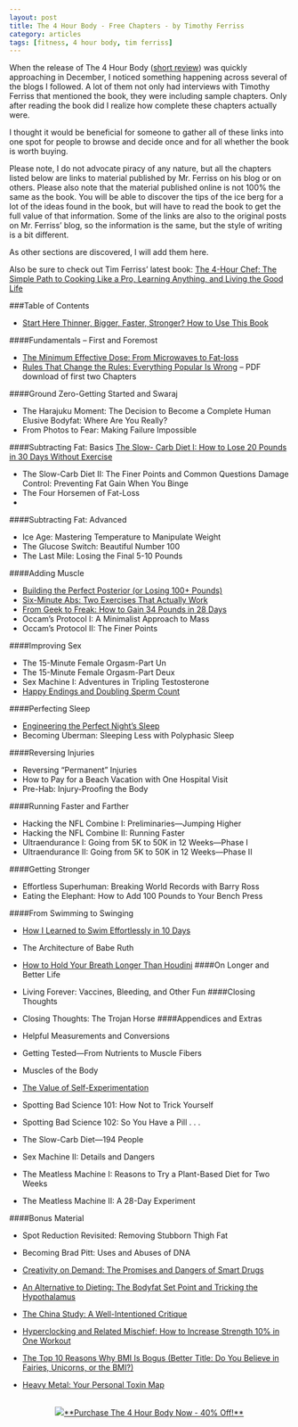 ```yaml
---
layout: post
title: The 4 Hour Body - Free Chapters - by Timothy Ferriss
category: articles
tags: [fitness, 4 hour body, tim ferriss]
---
```


When the release of The 4 Hour Body ([short review](http://jamesmccullough.hubpages.com/hub/The-4-Hour-Body-Review-Tim-Ferriss "The 4 Hour Body | Short Review")) was quickly approaching in December, I noticed something happening across several of the blogs I followed. A lot of them not only had interviews with Timothy Ferriss that mentioned the book, they were including sample chapters.  Only after reading the book did I realize how complete these chapters actually were.

I thought it would be beneficial for someone to gather all of these links into one spot for people to browse and decide once and for all whether the book is worth buying.

Please note, I do not advocate piracy of any nature, but all the chapters listed below are links to material published by Mr. Ferriss on his blog or on others. Please also note that the material published online is not 100% the same as the book. You will be able to discover the tips of the ice berg for a lot of the ideas found in the book, but will have to read the book to get the full value of that information. Some of the links are also to the original posts on Mr. Ferriss’ blog, so the information is the same, but the style of writing is a bit different.

As other sections are discovered, I will add them here.

Also be sure to check out Tim Ferriss’ latest book: [The 4-Hour Chef: The Simple Path to Cooking Like a Pro, Learning Anything, and Living the Good Life](http://www.amazon.com/gp/product/0547884591/ref=as_li_ss_tl?ie=UTF8&camp=1789&creative=390957&creativeASIN=0547884591&linkCode=as2&tag=four0b-20 "THe 4 Hour Chef")

###Table of Contents

- [Start Here Thinner, Bigger, Faster, Stronger? How to Use This Book](http//www.fourhourworkweek.com/blog/2010/12/06/four-hour-body-review/#chapter "Thinner, Bigger, Faster, Stronger?") 

####Fundamentals – First and Foremost

- [The Minimum Effective Dose: From Microwaves to Fat-loss](http://gizmodo.com/5709902/4+hour-body-the-principle-of-the-minimum-effective-dose "The Minimum Effective Dose")
- [Rules That Change the Rules: Everything Popular Is Wrong](http://www.scribd.com/doc/44863185/The-4-Hour-Body-by-Timothy-Ferriss-Excerpt "Rules That Change the Rules") – PDF download of first two Chapters

####Ground Zero-Getting Started and Swaraj
- The Harajuku Moment: The Decision to Become a Complete Human
Elusive Bodyfat: Where Are You Really?
- From Photos to Fear: Making Failure Impossible

####Subtracting Fat: Basics
[The Slow- Carb Diet I: How to Lose 20 Pounds in 30 Days Without Exercise](http://www.fourhourworkweek.com/blog/2007/04/06/how-to-lose-20-lbs-of-fat-in-30-days-without-doing-any-exercise/ "The Slow Carb Diet")
- The Slow-Carb Diet II: The Finer Points and Common Questions
Damage Control: Preventing Fat Gain When You Binge
- The Four Horsemen of Fat-Loss
- 
####Subtracting Fat: Advanced
- Ice Age: Mastering Temperature to Manipulate Weight
- The Glucose Switch: Beautiful Number 100
- The Last Mile: Losing the Final 5-10 Pounds

####Adding Muscle
- [Building the Perfect Posterior (or Losing 100+ Pounds)](http://www.fourhourworkweek.com/blog/2011/01/08/kettlebell-swing/ "Building the Perfect Posterior")
- [Six-Minute Abs: Two Exercises That Actually Work](http://gizmodo.com/5709916/4+hour-body-+-six-minute-abs "Six Minute Abs")
- [From Geek to Freak: How to Gain 34 Pounds in 28 Days](http://www.iwillteachyoutoberich.com/blog/the-four-hour-body-from-geek-to-freak/ "From Geek to Freak")
- Occam’s Protocol I: A Minimalist Approach to Mass
- Occam’s Protocol II: The Finer Points

####Improving Sex
- The 15-Minute Female Orgasm-Part Un
- The 15-Minute Female Orgasm-Part Deux
- Sex Machine I: Adventures in Tripling Testosterone
- [Happy Endings and Doubling Sperm Count](http://www.fourhourworkweek.com/blog/2008/11/20/sperm-donor-and-sperm-bank/#more-870 "Happy Endings and Doubling Sperm Count")

####Perfecting Sleep
- [Engineering the Perfect Night’s Sleep](http://techcocktail.com/book-preview-the-4-hour-body-engineering-better-sleep-2010-12 "Engineering the Perfect Night's Sleep")
- Becoming Uberman: Sleeping Less with Polyphasic Sleep

####Reversing Injuries
- Reversing “Permanent” Injuries
- How to Pay for a Beach Vacation with One Hospital Visit
- Pre-Hab: Injury-Proofing the Body

####Running Faster and Farther
- Hacking the NFL Combine I: Preliminaries—Jumping Higher
- Hacking the NFL Combine II: Running Faster
- Ultraendurance I: Going from 5K to 50K in 12 Weeks—Phase I
- Ultraendurance II: Going from 5K to 50K in 12 Weeks—Phase II

####Getting Stronger
- Effortless Superhuman: Breaking World Records with Barry Ross
- Eating the Elephant: How to Add 100 Pounds to Your Bench Press

####From Swimming to Swinging

- [How I Learned to Swim Effortlessly in 10 Days](http://www.fourhourworkweek.com/blog/2008/08/13/total-immersion-how-i-learned-to-swim-effortlessly-in-10-days-and-you-can-too/ "How I Learned to Swim Effortlessly in 10 Days")

- The Architecture of Babe Ruth

- [How to Hold Your Breath Longer Than Houdini](http://www.fourhourworkweek.com/blog/2009/10/30/how-to-hold-your-breath/ "How to Hold Your Breath Longer Than Houdini")
####On Longer and Better Life
- Living Forever: Vaccines, Bleeding, and Other Fun
####Closing Thoughts
- Closing Thoughts: The Trojan Horse
####Appendices and Extras
- Helpful Measurements and Conversions

- Getting Tested—From Nutrients to Muscle Fibers

- Muscles of the Body

- [The Value of Self-Experimentation](http://www.fourhourworkweek.com/blog/2010/12/18/the-value-of-self-experimentation-plus-extreme-videos-do-not-try-this-at-home/ "The Value of Self-Experimentation")
- Spotting Bad Science 101: How Not to Trick Yourself
- Spotting Bad Science 102: So You Have a Pill . . .
- The Slow-Carb Diet—194 People
- Sex Machine II: Details and Dangers
- The Meatless Machine I: Reasons to Try a Plant-Based Diet for Two Weeks
- The Meatless Machine II: A 28-Day Experiment

####Bonus Material

- Spot Reduction Revisited: Removing Stubborn Thigh Fat

- Becoming Brad Pitt: Uses and Abuses of DNA

- [Creativity on Demand: The Promises and Dangers of Smart Drugs](http://www.fourhourworkweek.com/blog/wp-content/uploads/2011/01/Creativity-on-Demand1.pdf "Creativity on Demand")

- [An Alternative to Dieting: The Bodyfat Set Point and Tricking the Hypothalamus](http://www.fourhourworkweek.com/blog/wp-content/uploads/2011/01/Alternative-to-Dieting.pdf "An Alternative to Dieting")

- [The China Study: A Well-Intentioned Critique](http://www.fourhourworkweek.com/blog/wp-content/uploads/2011/01/Spotting-Bad-Science-103-The-China-Study.pdf "The China Study")

- [Hyperclocking and Related Mischief: How to Increase Strength 10% in One Workout](http://www.fourhourworkweek.com/blog/wp-content/uploads/2011/01/how-to-increase-your-strength-10-percent.pdf "Hyperclocking and Related Mischief")

- [The Top 10 Reasons Why BMI Is Bogus (Better Title: Do You Believe in Fairies, Unicorns, or the BMI?)](http://www.fourhourworkweek.com/blog/wp-content/uploads/2011/01/Believing-in-Unicorns-and-BMI.pdf "The Top 10 Reasons Why BMI is Bogus")

- [Heavy Metal: Your Personal Toxin Map](http://www.fourhourworkweek.com/blog/heavy-metal-your-personal-toxin-map/ "Heavy Metal: Your Personal Toxin Map")
<center>
<br>
<a href="http://www.amazon.com/gp/product/030746363X/ref=as_li_ss_tl?ie=UTF8&tag=four0b-20&linkCode=as2&camp=1789&creative=390957&creativeASIN=030746363X">
<img src="http://farm3.staticflickr.com/2846/9045512331_bf668cbf20_n.jpg">**Purchase The 4 Hour Body Now - 40% Off!**</a> 